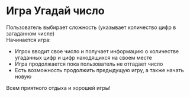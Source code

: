 # Игра Угадай число
Пользователь выбирает сложность (указывает количество цифр в загаданном числе)  
Начинается игра:  
* Игрок вводит свое число и получает информацию о количестве 
  угаданных цифр и цифр находящихся на своем месте
* Игра продолжается пока пользователь не отгадает число
* Есть возможность продолжить предыдущую игру, а также начать новую  
  
Всем приятного отдыха и хорошей игры!
